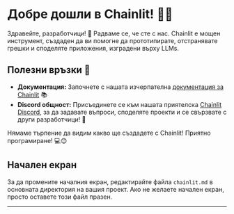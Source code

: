 <!--
CO_OP_TRANSLATOR_METADATA:
{
  "original_hash": "c49526c7abc56b0b5f1e835c1739f18e",
  "translation_date": "2025-09-25T02:45:46+00:00",
  "source_file": "Module08/chainlit.md",
  "language_code": "bg"
}
-->
# Добре дошли в Chainlit! 🚀🤖

Здравейте, разработчици! 👋 Радваме се, че сте с нас. Chainlit е мощен инструмент, създаден да ви помогне да прототипирате, отстранявате грешки и споделяте приложения, изградени върху LLMs.

## Полезни връзки 🔗

- **Документация:** Започнете с нашата изчерпателна [документация за Chainlit](https://docs.chainlit.io) 📚
- **Discord общност:** Присъединете се към нашата приятелска [Chainlit Discord](https://discord.gg/k73SQ3FyUh), за да задавате въпроси, споделяте проекти и се свързвате с други разработчици! 💬

Нямаме търпение да видим какво ще създадете с Chainlit! Приятно програмиране! 💻😊

## Начален екран

За да промените началния екран, редактирайте файла `chainlit.md` в основната директория на вашия проект. Ако не желаете начален екран, просто оставете този файл празен.

---

